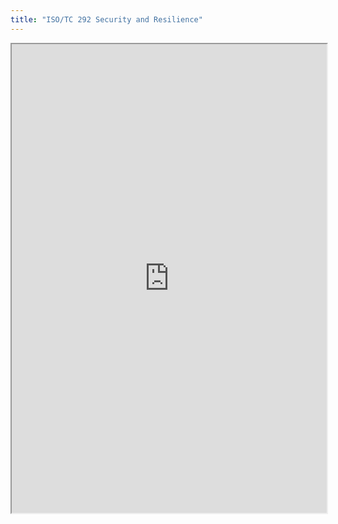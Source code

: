 ```yaml
---
title: "ISO/TC 292 Security and Resilience"
---
```



<iframe height="750" width="100%" src="https://ewelton.github.io/ktest/wiki.html#ISO/TC%20292%20Security%20and%20Resilience"></iframe>
